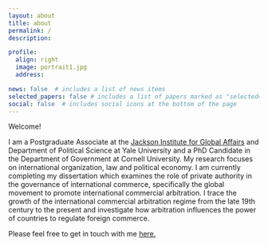 ```yaml
---
layout: about
title: about
permalink: /
description:

profile:
  align: right
  image: portrait1.jpg
  address:

news: false  # includes a list of news items
selected_papers: false # includes a list of papers marked as "selected={true}"
social: false  # includes social icons at the bottom of the page
---
```


Welcome!

I am a Postgraduate Associate at the [Jackson Institute for Global Affairs](https://jackson.yale.edu) and Department of Political Science at Yale University and a PhD Candidate in the Department of Government at Cornell University.  My research focuses on international organization, law and political economy. I am currently completing my dissertation which examines the role of private authority in the governance of international commerce, specifically the global movement to promote international commercial arbitration. I trace the growth of the international commercial arbitration regime from the late 19th century to the present and investigate how arbitration influences the power of countries to regulate foreign commerce.

Please feel free to get in touch with me [here.](michael.allen@yale.edu)
